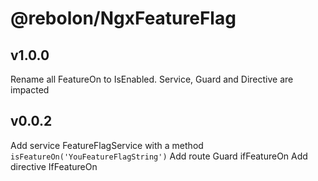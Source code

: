 # @rebolon/NgxFeatureFlag

## v1.0.0

Rename all FeatureOn to IsEnabled. Service, Guard and Directive are impacted

## v0.0.2

Add service FeatureFlagService with a method `isFeatureOn('YouFeatureFlagString')`
Add route Guard ifFeatureOn
Add directive IfFeatureOn
